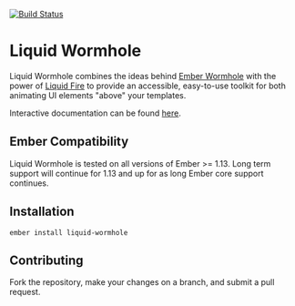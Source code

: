 [![Build Status](https://travis-ci.org/pzuraq/liquid-wormhole.svg?branch=master)](https://travis-ci.org/pzuraq/liquid-wormhole)

# Liquid Wormhole

Liquid Wormhole combines the ideas behind
[Ember Wormhole](https://github.com/yapplabs/ember-wormhole.git) with the power of
[Liquid Fire](http://ef4.github.io/liquid-fire/) to provide an accessible,
easy-to-use toolkit for both animating UI elements "above" your templates.

Interactive documentation can be found
[here](http://pzuraq.github.io/liquid-wormhole/).

## Ember Compatibility

Liquid Wormhole is tested on all versions of Ember >= 1.13. Long term support will
continue for 1.13 and up for as long Ember core support continues.

## Installation

```
ember install liquid-wormhole
```

## Contributing

Fork the repository, make your changes on a branch, and submit a pull request.
